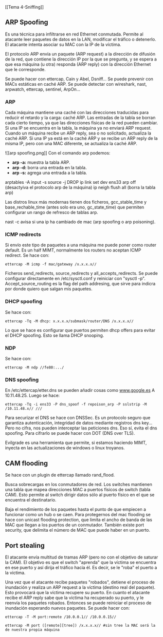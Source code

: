 [[Tema 4-Sniffing]]

## ARP Spoofing
Es una técnica para infiltrarse en red Ethernet conmutada. Permite al atacante leer paquetes de datos en la LAN, modificar el tráfico o detenerlo. El atacante intenta asociar su MAC con la IP de la víctima.

El protocolo ARP envía un paquete (ARP request) a la dirección de difusión de la red, que contiene la dirección IP por la que se pregunta, y se espera a que esa máquina (u otra) responda (ARP reply) con la dirección Ethernet que le corresponde.

Se puede hacer con ettercap, Cain y Abel, Dsniff... Se puede prevenir con MACs estáticas en caché ARP. Se puede detectar con wireshark, nast, arpwatch, ettercap, sentinel, ArpOn...

### ARP
Cada máquina mantiene una caché con las direcciones traducidas para reducir el retardo y la carga: caché ARP. Las entradas de la tabla se borran cada cierto tiempo, ya que las direcciones físicas de la red pueden cambiar. Si una IP se encuentra en la tabla, la máquina ya no enviará ARP request. Cuando un máquina recibe un ARP reply, sea o no solicitado, actualiza la caché ARP. Si una IP ya está en la caché ARP y se recibe un ARP reply de la misma IP, pero con una MAC diferente, se actualiza la caché ARP.

![[arp spoofing.png]]
Con el comando arp podemos:
+ **arp -a:** muestra la tabla ARP.
+ **arp -d:** borra una entrada en la tabla.
+ **arp -s:** agrega una entrada a la tabla.

arptables -A input -s source -j DROP
ip link set dev ens33 arp off (desactyiva el protocolo arp de la máquina)
ip neigh flush all (borra la tabla arp)

Las distros linux más modernas tienen dos ficheros, gcc_stable_time y base_rechable_time (antes solo era uno, gc_state_time) que permiten configurar un rango de refresco de tablas arp.

nast -c avisa si una ip ha cambiado de mac (arp spoofing o arp poisoning).

### ICMP redirects
Si envío este tipo de paquetes a una máquina me puede poner como router default. Es un half MIMT, normalmente los routers no aceptan ICMP redirect. Se hace con:
```
ettercap -M icmp -f mac/gateway /x.x.x.x//
```

Ficheros send_redirects, source_redirects y all_accepts_redirects. Se puede configurar directamente en /etc/sysctl.conf y reiniciar con "sysctl -p". Accept_source_routing es la flag del path addresing, que sirve para indicra por donde quiero que salgan mis paquetes. 

### DHCP spoofing
Se hace con:
```
ettercap -Tq -M dhcp: x.x.x.x/submask/router/DNS /x.x.x.x//
```

Lo que se hace es configurar que puertos permiten dhcp offers para evitar el DHCP spoofing. Esto se llama DHCP snooping.

### NDP
Se hace con:
```
ettercap -M ndp //fe80:.../
```

### DNS spoofing
En /etc/ettercap/etter.dns se pueden añadir cosas como www.google.es A 10.11.48.25. Luego se hace:
```
ettercap -Tq -i ens33 -P dns_spoof -f repoison_arp -P sslstrip -M /10.11.48.x// ///
```

Para securizar el DNS se hace con DNSSec. Es un protocolo seguro que garantiza autenticación, integridad de datos mediante registros dns key... Pero no cifra, nos pueden interceptar las peticiones dns. Eso sí, evita el dns spoofing. Para cifrarlo se puede hacer con DOT (DNS over TLS). 

Evilgrade es una herramienta que permite, si estamos haciendo MIMT, inyecta en las actualizaciones de windows o linux troyanos.

## CAM flooding
Se hace con un plugin de ettercap llamado rand_flood.

Busca sobrecargas en los conmutadores de red. Los switches mantienen una tabla que mapea direcciones MAC a puertos físicos de switch (tabla CAM). Esto permite al switch dirigir datos sólo al puerto físico en el que se encuentra el destinatario.

Baja el rendimiento de los paquetes hasta el punto de que empiecen a funcionar como un hub o se caen. Para protegernos del mac flooding se hace con unicast flooding protection, que limita el ancho de banda de las MAC que llegan a los puertos de un conmutador. También existe port security, que delimita el número de MAC que puede haber en un puerto.

## Port stealing
El atacante envía multitud de tramas ARP (pero no con el objetivo de saturar la CAM). El objetivo es que el switch "aprenda" que la víctima se encuentra en ese puerto y así dirija el tráfico hacia él. Es decir, se le "roba" el puerto a la víctima. 

Una vez que el atacante recibe paquetes "robados", detiene el proceso de inundación y realiza un ARP request a la víctima (destino real del paquete). Esto provocará que la víctima recupere su puerto. En cuanto el atacante recibe el ARP reply sabe que la víctima ha recuperado su puerto, y le reenvía los paquetes robados. Entonces se puede reiniciar el proceso de inundación esperando nuevos paquetes. Se puede hacer con:
```
ettercap -T -M port:remote /10.0.0.1// /10.0.0.15//

ettercap -M port ([remote][tree]) /x.x.x.x// #sin tree la MAC será la de nuestra propia máquina
```



